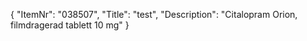 {
  "ItemNr": "038507",
  "Title": "test",
  "Description": "Citalopram Orion, filmdragerad tablett 10 mg"
}